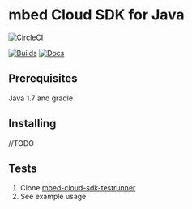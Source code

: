# mbed Cloud SDK for Java

[![CircleCI](https://circleci.com/gh/ARMmbed/mbed-cloud-sdk-java.svg?style=svg&circle-token=0167754c8a12d770eb92b9165ac9022a8c422633)](https://circleci.com/gh/ARMmbed/mbed-cloud-sdk-java)

[![Builds](https://img.shields.io/badge/sdk-builds-blue.svg)](http://armmbed.github.io/mbed-cloud-sdk-java/builds/)
[![Docs](https://img.shields.io/badge/sdk-documentation-blue.svg)](https://s3-us-west-2.amazonaws.com/mbed-cloud-sdk-java/index.html)

## Prerequisites

Java 1.7 and gradle

## Installing

//TODO

## Tests

1. Clone [mbed-cloud-sdk-testrunner](https://github.com/ARMmbed/mbed-cloud-sdk-testrunner)
2. See example usage